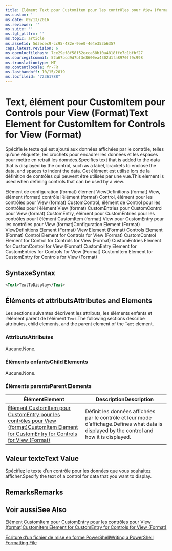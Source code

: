 ```yaml
---
title: Élément Text pour CustomItem pour les contrôles pour View (format) | Microsoft Docs
ms.custom: ''
ms.date: 09/13/2016
ms.reviewer: ''
ms.suite: ''
ms.tgt_pltfrm: ''
ms.topic: article
ms.assetid: 5d3ecec9-cc95-482e-9ee0-4e4e353b6357
caps.latest.revision: 6
ms.openlocfilehash: 7ce29ef8f58f52ecca68b10a4818ffe7c1bfbf27
ms.sourcegitcommit: 52a67bcd9d7bf3e8600ea4302d1fa8970ff9c998
ms.translationtype: MT
ms.contentlocale: fr-FR
ms.lasthandoff: 10/15/2019
ms.locfileid: "72361788"
---
```

# <a name="text-element-for-customitem-for-controls-for-view-format"></a><span data-ttu-id="cfdab-102">Text, élément pour CustomItem pour Controls pour View (Format)</span><span class="sxs-lookup"><span data-stu-id="cfdab-102">Text Element for CustomItem for Controls for View (Format)</span></span>

<span data-ttu-id="cfdab-103">Spécifie le texte qui est ajouté aux données affichées par le contrôle, telles qu’une étiquette, les crochets pour encadrer les données et les espaces pour mettre en retrait les données.</span><span class="sxs-lookup"><span data-stu-id="cfdab-103">Specifies text that is added to the data that is displayed by the control, such as a label, brackets to enclose the data, and spaces to indent the data.</span></span> <span data-ttu-id="cfdab-104">Cet élément est utilisé lors de la définition de contrôles qui peuvent être utilisés par une vue.</span><span class="sxs-lookup"><span data-stu-id="cfdab-104">This element is used when defining controls that can be used by a view.</span></span>

<span data-ttu-id="cfdab-105">Élément de configuration (format) élément ViewDefinitions (format) View, élément (format) contrôle l’élément (format) Control, élément pour les contrôles pour View (format) CustomControl, élément de Control pour les contrôles pour l’élément View (format) CustomEntries pour CustomControl pour View (format) CustomEntry, élément pour CustomEntries pour les contrôles pour l’élément CustomItem (format) View pour CustomEntry pour les contrôles pour View (format)</span><span class="sxs-lookup"><span data-stu-id="cfdab-105">Configuration Element (Format) ViewDefinitions Element (Format) View Element (Format) Controls Element (Format) Control Element for Controls for View (Format) CustomControl Element for Control for Controls for View (Format) CustomEntries Element for CustomControl for View (Format) CustomEntry Element for CustomEntries for Controls for View (Format) CustomItem Element for CustomEntry for Controls for View (Format)</span></span>

## <a name="syntax"></a><span data-ttu-id="cfdab-106">Syntaxe</span><span class="sxs-lookup"><span data-stu-id="cfdab-106">Syntax</span></span>

```xml
<Text>TextToDisplay</Text>
```

## <a name="attributes-and-elements"></a><span data-ttu-id="cfdab-107">Éléments et attributs</span><span class="sxs-lookup"><span data-stu-id="cfdab-107">Attributes and Elements</span></span>

<span data-ttu-id="cfdab-108">Les sections suivantes décrivent les attributs, les éléments enfants et l’élément parent de l’élément `Text`.</span><span class="sxs-lookup"><span data-stu-id="cfdab-108">The following sections describe attributes, child elements, and the parent element of the `Text` element.</span></span>

### <a name="attributes"></a><span data-ttu-id="cfdab-109">Attributs</span><span class="sxs-lookup"><span data-stu-id="cfdab-109">Attributes</span></span>

<span data-ttu-id="cfdab-110">Aucune.</span><span class="sxs-lookup"><span data-stu-id="cfdab-110">None.</span></span>

### <a name="child-elements"></a><span data-ttu-id="cfdab-111">Éléments enfants</span><span class="sxs-lookup"><span data-stu-id="cfdab-111">Child Elements</span></span>

<span data-ttu-id="cfdab-112">Aucune.</span><span class="sxs-lookup"><span data-stu-id="cfdab-112">None.</span></span>

### <a name="parent-elements"></a><span data-ttu-id="cfdab-113">Éléments parents</span><span class="sxs-lookup"><span data-stu-id="cfdab-113">Parent Elements</span></span>

|<span data-ttu-id="cfdab-114">Élément</span><span class="sxs-lookup"><span data-stu-id="cfdab-114">Element</span></span>|<span data-ttu-id="cfdab-115">Description</span><span class="sxs-lookup"><span data-stu-id="cfdab-115">Description</span></span>|
|-------------|-----------------|
|[<span data-ttu-id="cfdab-116">Élément CustomItem pour CustomEntry pour les contrôles pour View (format)</span><span class="sxs-lookup"><span data-stu-id="cfdab-116">CustomItem Element for CustomEntry for Controls for View (Format)</span></span>](./customitem-element-for-customentry-for-controls-for-view-format.md)|<span data-ttu-id="cfdab-117">Définit les données affichées par le contrôle et leur mode d’affichage.</span><span class="sxs-lookup"><span data-stu-id="cfdab-117">Defines what data is displayed by the control and how it is displayed.</span></span>|

## <a name="text-value"></a><span data-ttu-id="cfdab-118">Valeur texte</span><span class="sxs-lookup"><span data-stu-id="cfdab-118">Text Value</span></span>

<span data-ttu-id="cfdab-119">Spécifiez le texte d’un contrôle pour les données que vous souhaitez afficher.</span><span class="sxs-lookup"><span data-stu-id="cfdab-119">Specify the text of a control for data that you want to display.</span></span>

## <a name="remarks"></a><span data-ttu-id="cfdab-120">Remarks</span><span class="sxs-lookup"><span data-stu-id="cfdab-120">Remarks</span></span>

## <a name="see-also"></a><span data-ttu-id="cfdab-121">Voir aussi</span><span class="sxs-lookup"><span data-stu-id="cfdab-121">See Also</span></span>

[<span data-ttu-id="cfdab-122">Élément CustomItem pour CustomEntry pour les contrôles pour View (format)</span><span class="sxs-lookup"><span data-stu-id="cfdab-122">CustomItem Element for CustomEntry for Controls for View (Format)</span></span>](./customitem-element-for-customentry-for-controls-for-view-format.md)

[<span data-ttu-id="cfdab-123">Écriture d’un fichier de mise en forme PowerShell</span><span class="sxs-lookup"><span data-stu-id="cfdab-123">Writing a PowerShell Formatting File</span></span>](./writing-a-powershell-formatting-file.md)

